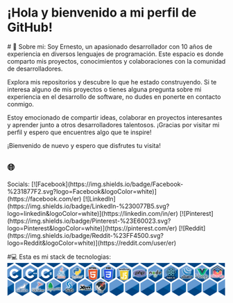<h1>¡Hola y bienvenido a mi perfil de GitHub!</h1>
# 💫 Sobre mi:
Soy Ernesto, un apasionado desarrollador con 10 años de experiencia en diversos lenguajes de programación. Este espacio es donde comparto mis proyectos, conocimientos y colaboraciones con la comunidad de desarrolladores.

Explora mis repositorios y descubre lo que he estado construyendo. Si te interesa alguno de mis proyectos o tienes alguna pregunta sobre mi experiencia en el desarrollo de software, no dudes en ponerte en contacto conmigo.

Estoy emocionado de compartir ideas, colaborar en proyectos interesantes y aprender junto a otros desarrolladores talentosos. ¡Gracias por visitar mi perfil y espero que encuentres algo que te inspire!

¡Bienvenido de nuevo y espero que disfrutes tu visita!

<h2>🌐</h2> Socials:
[![Facebook](https://img.shields.io/badge/Facebook-%231877F2.svg?logo=Facebook&logoColor=white)](https://facebook.com/er) 
[![LinkedIn](https://img.shields.io/badge/LinkedIn-%230077B5.svg?logo=linkedin&logoColor=white)](https://linkedin.com/in/er) 
[![Pinterest](https://img.shields.io/badge/Pinterest-%23E60023.svg?logo=Pinterest&logoColor=white)](https://pinterest.com/er) 
[![Reddit](https://img.shields.io/badge/Reddit-%23FF4500.svg?logo=Reddit&logoColor=white)](https://reddit.com/user/er) 

#💻 Esta es mi stack de tecnologias:
<img src="stack.png">

